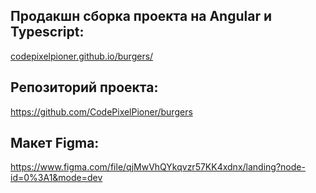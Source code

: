 ## Продакшн сборка проекта на Angular и Typescript:
[codepixelpioner.github.io/burgers/](https://codepixelpioner.github.io/burgers/)
## Репозиторий проекта:
https://github.com/CodePixelPioner/burgers
## Макет Figma:
https://www.figma.com/file/qjMwVhQYkqvzr57KK4xdnx/landing?node-id=0%3A1&mode=dev


